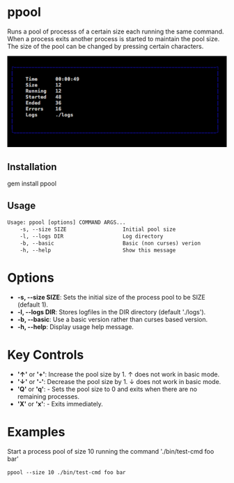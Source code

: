 # ppool

Runs a pool of processs of a certain size each running the same command.   When a process exits another process is started to maintain the pool size.   The size of the pool can be changed by pressing certain characters.

![Screenshot](/images/screenshot.png)

## Installation

gem install ppool

## Usage 

```
Usage: ppool [options] COMMAND ARGS...
    -s, --size SIZE                  Initial pool size
    -l, --logs DIR                   Log directory
    -b, --basic                      Basic (non curses) verion
    -h, --help                       Show this message
```

# Options 

* **-s, --size SIZE**: Sets the initial size of the process pool to be SIZE (default 1).
* **-l, --logs DIR**: Stores logfiles in the DIR directory (default './logs').
* **-b, --basic**: Use a basic version rather than curses based version.
* **-h, --help**: Display usage help message.

# Key Controls

* **'&uarr;'** or **'+'**: Increase the pool size by 1.  &uarr; does not work in basic mode.
* **'&darr;'** or **'-'**: Decrease the pool size by 1. &darr; does not work in basic mode.
* **'Q'** or **'q'**: - Sets the pool size to 0 and exits when there are no remaining processes.
* **'X'** or **'x'**: - Exits immediately.

# Examples 

Start a process pool of size 10 running the command './bin/test-cmd foo bar'
```
ppool --size 10 ./bin/test-cmd foo bar
```


